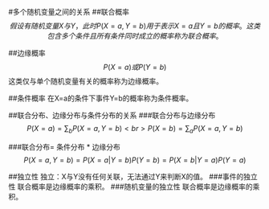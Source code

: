 #多个随机变量之间的关系
##联合概率
$$假设有随机变量X与Y，此时P(X=a, Y=b)用于表示X=a且Y=b的概率。这类包含多个条件且所有条件同时成立的概率称为联合概率。$$

##边缘概率
$$P(X=a)或P(Y=b)$$这类仅与单个随机变量有关的概率称为边缘概率。

##条件概率
在X=a的条件下事件Y=b的概率称为条件概率。

##联合分布、边缘分布与条件分布的关系
###联合分布与边缘分布
$$ P(X=a) = \sum_b P(X=a, Y=b)
<br>
P(X=b) = \sum_a P(X=a, Y=b) $$

###联合分布= 条件分布 * 边缘分布
$$ P(X=a, Y=b) = P(X=a|Y=b)P(Y=b) = P(X=b|Y=a)P(Y=a) $$

##独立性
独立：X与Y没有任何关联，无法通过Y来判断X的值。
###事件的独立性
联合概率是边缘概率的乘积。
###随机变量的独立性
联合概率是边缘概率的乘积。
